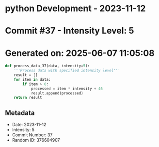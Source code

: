 ﻿# python Development - 2023-11-12
# Commit #37 - Intensity Level: 5
# Generated on: 2025-06-07 11:05:08
```python
def process_data_37(data, intensity=5):
    '''Process data with specified intensity level'''
    result = []
    for item in data:
        if item > 0:
            processed = item * intensity + 46
            result.append(processed)
    return result
```
## Metadata
- Date: 2023-11-12
- Intensity: 5
- Commit Number: 37
- Random ID: 376604907
